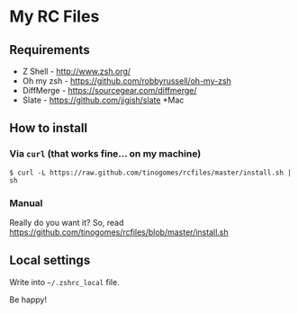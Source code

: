 # My RC Files

## Requirements

* Z Shell - http://www.zsh.org/
* Oh my zsh - https://github.com/robbyrussell/oh-my-zsh
* DiffMerge - https://sourcegear.com/diffmerge/
* Slate - https://github.com/jigish/slate *Mac

## How to install

### Via `curl` (that works fine... on my machine)

    $ curl -L https://raw.github.com/tinogomes/rcfiles/master/install.sh | sh

### Manual

Really do you want it? So, read <https://github.com/tinogomes/rcfiles/blob/master/install.sh>

## Local settings

Write into ```~/.zshrc_local``` file.

Be happy!
